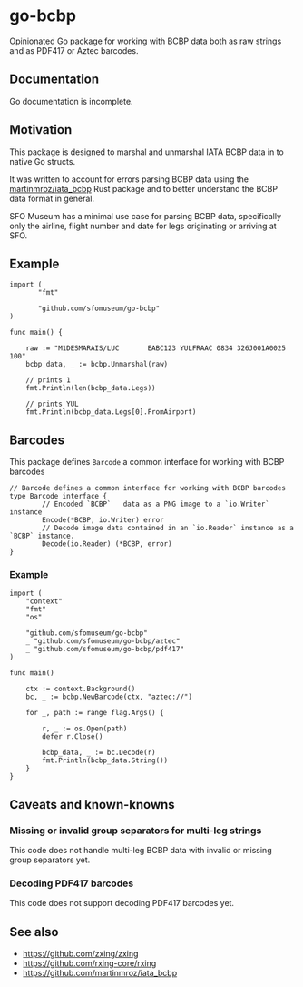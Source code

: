 # go-bcbp

Opinionated Go package for working with BCBP data both as raw strings and as PDF417 or Aztec barcodes.

## Documentation

Go documentation is incomplete.

## Motivation

This package is designed to marshal and unmarshal IATA BCBP data in to native Go structs.

It was written to account for errors parsing BCBP data using the [martinmroz/iata_bcbp](https://github.com/martinmroz/iata_bcbp) Rust package and to better understand the BCBP data format in general.

SFO Museum has a minimal use case for parsing BCBP data, specifically only the airline, flight number and date for legs originating or arriving at SFO.

## Example

```
import (
       "fmt"

       "github.com/sfomuseum/go-bcbp"
)

func main() {

	raw := "M1DESMARAIS/LUC       EABC123 YULFRAAC 0834 326J001A0025 100"
	bcbp_data, _ := bcbp.Unmarshal(raw)

	// prints 1
	fmt.Println(len(bcbp_data.Legs))

	// prints YUL
	fmt.Println(bcbp_data.Legs[0].FromAirport)
```		     		

## Barcodes

This package defines `Barcode` a common interface for working with BCBP barcodes

```
// Barcode defines a common interface for working with BCBP barcodes
type Barcode interface {
        // Encoded `BCBP`	data as	a PNG image to a `io.Writer` instance
        Encode(*BCBP, io.Writer) error
        // Decode image	data contained in an `io.Reader` instance as a `BCBP` instance.
        Decode(io.Reader) (*BCBP, error)
}
```

### Example

```
import (
	"context"
	"fmt"
	"os"

	"github.com/sfomuseum/go-bcbp"
	_ "github.com/sfomuseum/go-bcbp/aztec"
	_ "github.com/sfomuseum/go-bcbp/pdf417"	
)

func main()

	ctx := context.Background()     
	bc, _ := bcbp.NewBarcode(ctx, "aztec://")

	for _, path := range flag.Args() {

		r, _ := os.Open(path)
		defer r.Close()

		bcbp_data, _ := bc.Decode(r)
		fmt.Println(bcbp_data.String())
	}
}
```

## Caveats and known-knowns

### Missing or invalid group separators for multi-leg strings

This code does not handle multi-leg BCBP data with invalid or missing group separators yet.

### Decoding PDF417 barcodes

This code does not support decoding PDF417 barcodes yet.

## See also

* https://github.com/zxing/zxing
* https://github.com/rxing-core/rxing
* https://github.com/martinmroz/iata_bcbp